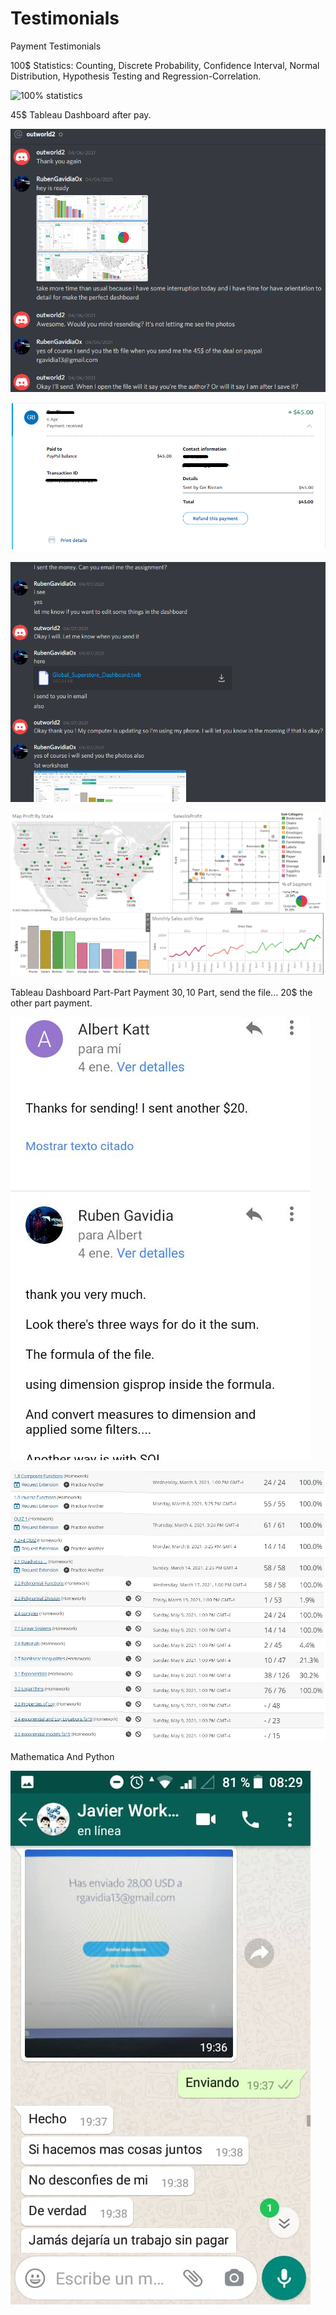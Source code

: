 # Testimonials
Payment Testimonials

100$ Statistics: Counting, Discrete Probability, Confidence Interval, Normal Distribution, Hypothesis Testing and Regression-Correlation.

![100% statistics](https://github.com/RubenGavidia/Testimonials_Vouches_and_Show_Work_Show_Skills.py/blob/main/etc/statistics.R/all%20the%20scores%20homeworks%20mcgrawhill%20aleks.png)

45$ Tableau Dashboard after pay. 

![](https://github.com/RubenGavidia/Tableau_Portfolio/blob/main/Visuals.png/Payment%20Dashboard%20By%20State%20Testimonial0.png)

![](https://github.com/RubenGavidia/Tableau_Portfolio/blob/main/Visuals.png/Payment%20Dashboard%20By%20State%20Testimonial1.png)

![](https://github.com/RubenGavidia/Tableau_Portfolio/blob/main/Visuals.png/Payment%20Dashboard%20By%20State%20Testimonial2.png?raw=true)

![](https://github.com/RubenGavidia/Tableau_Portfolio/blob/main/Visuals.png/Payment%20Dashboard%20By%20State%20Testimonial3.png)


Tableau Dashboard Part-Part Payment 30$, 10$ Part, send the file... 20$ the other part payment.

![Dashboard 1](https://github.com/RubenGavidia/Testimonials/blob/main/WhatsApp%20Image%202021-01-19%20at%2003.05.25.jpeg?raw=true)

![Dashboard 1](https://github.com/RubenGavidia/Testimonials/blob/main/100%25%20of%20score%20testimonials.jpg?raw=true)

Mathematica And Python

![Mathematica](https://github.com/RubenGavidia/Testimonials/blob/main/testimonials.jpg?raw=true)
